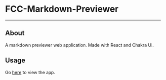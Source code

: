# FCC-Markdown-Previewer
---

## About
A markdown previewer web application. Made with React and Chakra UI.

## Usage
Go [here](https://gqs2ls.csb.app/) to view the app.
